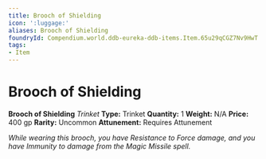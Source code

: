```yaml
---
title: Brooch of Shielding
icon: ':luggage:'
aliases: Brooch of Shielding
foundryId: Compendium.world.ddb-eureka-ddb-items.Item.65u29qCGZ7Nv9HwT
tags:
- Item
---
```


# Brooch of Shielding

**Brooch of Shielding**
_Trinket_
**Type:** Trinket
**Quantity:** 1
**Weight:** N/A
**Price:** 400 gp
**Rarity:** Uncommon
**Attunement:** Requires Attunement

*While wearing this brooch, you have Resistance to Force damage, and you have Immunity to damage from the Magic Missile spell.*